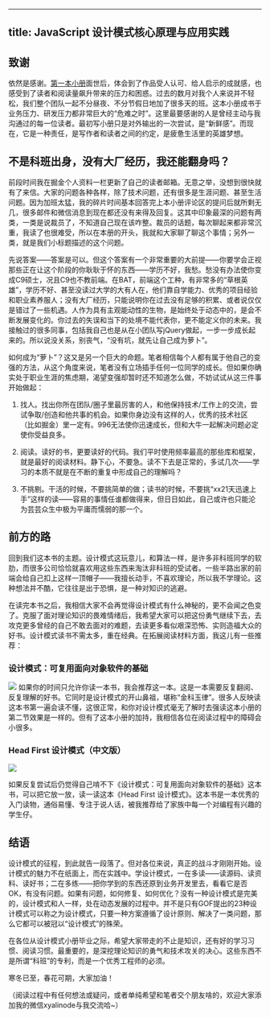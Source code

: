 
---
title: JavaScript 设计模式核⼼原理与应⽤实践
---

## 致谢
依然是感谢。[第一本小册](https://juejin.cn/book/6844733750048210957/section/6844733750031417352)面世后，体会到了作品受人认可、给人启示的成就感，也感受到了读者和阅读量飙升带来的压力和困惑。过去的数月对我个人来说并不轻松，我们整个团队一起不分昼夜、不分节假日地加了很多天的班。这本小册成书于业务压力、研发压力都非常巨大的“危难之时”。这里最要感谢的人是曾经主动与我沟通过的每一位读者。最初写小册只是对外输出的一次尝试，是“新鲜感”。而现在，它是一种责任，是写作者和读者之间的约定，是疲惫生活里的英雄梦想。   

 ## 不是科班出身，没有大厂经历，我还能翻身吗？   
 前段时间我在掘金个人资料一栏更新了自己的读者邮箱。无意之举，没想到很快就有了来信。大家的问题各种各样，除了技术问题，还有很多是生涯问题、甚至生活问题。因为加班太猛，我的碎片时间基本回答完上本小册评论区的提问后就所剩无几，很多邮件和微信消息到现在都还没有来得及回复。这其中印象最深的问题有两类，一类是说裁员了，不知道自己现在该咋整。裁员的话题，每次聊起来都非常沉重，我读了也很难受，所以在本册的开头，我就和大家聊了聊这个事情；另外一类，就是我们小标题描述的这个问题。    
   
 先说答案——答案是可以。但这个答案有一个非常重要的大前提——你要学会正视那些正在让这个阶段的你耿耿于怀的东西——学历不好，我愁。愁没有办法使你变成C9硕士，况且C9也不教前端。在BAT，前端这个工种，有非常多的“草根英雄”，学历不好、甚至没读过大学的大有人在，他们靠自学能力、优秀的项目经验和职业素养服人；没有大厂经历，只能说明你在过去没有足够的积累、或者说仅仅是错过了一些机遇。人作为具有主观能动性的生物，是始终处于动态中的，是会不断发展变化的。你过去的失误和当下的处境不能代表你，更不能定义你的未来。我接触过的很多同事，包括我自己也是从在小团队写jQuery做起，一步一步成长起来的。所以说没关系，别丧气，“没有坑，就先让自己成为萝卜”。    
 
 如何成为“萝卜”？这又是另一个巨大的命题。笔者相信每个人都有属于他自己的变强的方法，从这个角度来说，笔者没有立场插手任何一位同学的成长。但如果你确实处于职业生涯的焦虑期，渴望变强却暂时还不知道怎么做，不妨试试从这三件事开始做起：    
 1. 找人。找出你所在团队/圈子里最厉害的人，和他保持技术/工作上的交流，尝试争取/创造和他共事的机会。如果你身边没有这样的人，优秀的技术社区（比如掘金）里一定有。996无法使你迅速成长，但和大牛一起解决问题必定使你受益良多。   
 
 2. 阅读。读好的书，更要读好的代码。我们平时使用频率最高的那些库和框架，就是最好的阅读材料。静下心，不要急。读不下去是正常的，多试几次——学习的本质不就是在不断的重复中形成自己的理解吗？
 
 3. 不挑剔。干活的时候，不要挑简单的做；读书的时候，不要挑“xx21天迅速上手”这样的读——容易的事情任谁都做得来，但日日如此，自己或许也只能沦为芸芸众生中极为平庸而懦弱的那一个。   
 
## 前方的路
回到我们这本书的主题。设计模式这玩意儿，和算法一样，是许多非科班同学的软肋，而很多公司恰恰就喜欢用这些东西来淘汰非科班的受试者。一些半路出家的前端会给自己扣上这样一顶帽子——我擅长动手，不喜欢理论，所以我不学理论。这种想法并不酷，它往往是出于恐惧，是一种对知识的逃避。    

在读完本书之后，我相信大家不会再觉得设计模式有什么神秘的，更不会闻之色变了。克服了面对理论知识的畏难情绪后，我希望大家可以把这份勇气继续下去，去攻克更多曾经的自己不敢去面对的难题，去读更多看似艰深恐怖、实则造福大众的好书。设计模式读书不需太多，重在经典。在拓展阅读材料方面，我这儿有一些推荐：       
 
 ### 设计模式：可复用面向对象软件的基础

![](https://p1-jj.byteimg.com/tos-cn-i-t2oaga2asx/gold-user-assets/2019/4/6/169f1a66ce843a89~tplv-t2oaga2asx-image.image)
如果你的时间只允许你读一本书，我会推荐这一本。这是一本需要反复翻阅、反复理解的好书。它同时是设计模式的开山鼻祖，堪称“金科玉律”。很多人反映读这本书第一遍会读不懂，这很正常，和你对设计模式毫无了解时去强读这本小册的第二节效果是一样的。但有了这本小册的加持，我相信各位在阅读过程中的障碍会小很多。    

  
 
 ### Head First 设计模式（中文版）
 
![](https://p1-jj.byteimg.com/tos-cn-i-t2oaga2asx/gold-user-assets/2019/4/6/169f1ad411661b6a~tplv-t2oaga2asx-image.image)

如果反复尝试后仍觉得自己啃不下《设计模式：可复用面向对象软件的基础》这本书，可以把它放一放，读一读这本《Head First 设计模式》。这本书是一本优秀的入门读物，通俗易懂、专注于说人话，被我推荐给了家族中每一个对编程有兴趣的学生仔。   
  
## 结语
设计模式的征程，到此就告一段落了。但对各位来说，真正的战斗才刚刚开始。设计模式的魅力不在纸面上，而在实践中。学设计模式，一在多读——读源码、读资料、读好书；二在多练——把你学到的东西还原到业务开发里去，看看它是否OK，有没有问题。如果有问题，如何修复、如何优化？没有一种设计模式是完美的，设计模式和人一样，处在动态发展的过程中。并不是只有GOF提出的23种设计模式可以称之为设计模式，只要一种方案遵循了设计原则、解决了一类问题，那么它都可以被冠以“设计模式”的殊荣。      

在各位从设计模式小册毕业之际，希望大家带走的不止是知识，还有好的学习习惯、阅读习惯。最重要的，是深挖理论知识的勇气和技术攻关的决心。这些东西不是所谓“科班”的专利，而是一个优秀工程师的必须。   

寒冬已至，春花可期，大家加油！

（阅读过程中有任何想法或疑问，或者单纯希望和笔者交个朋友啥的，欢迎大家添加我的微信xyalinode与我交流哈~）
    